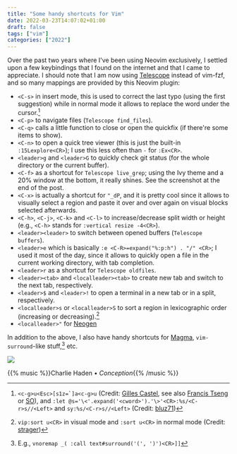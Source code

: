```yaml
---
title: "Some handy shortcuts for Vim"
date: 2022-03-23T14:07:02+01:00
draft: false
tags: ["vim"]
categories: ["2022"]
---
```


Over the past two years where I've been using Neovim exclusively, I settled upon a few keybindings that I found on the internet and that I came to appreciate. I should note that I am now using [Telescope] instead of vim-fzf, and so many mappings are provided by this Neovim plugin:

- `<C-s>` in insert mode, this is used to correct the last typo (using the first suggestion) while in normal mode it allows to replace the word under the cursor.[^1]
- `<C-p>` to navigate files (`Telescope find_files`).
- `<C-q>` calls a little function to close or open the quickfix (if there're some items to show).
- `<C-n>` to open a quick tree viewer (this is just the built-in `:15Lexplore<CR>`); I use this less often than `-` for `:Ex<CR>`.
- `<leader>g` and `<leader>G` to quickly check git status (for the whole directory or the current buffer).
- `<C-f>` as a shortcut for `Telescope live_grep`; using the Ivy theme and a 20% window at the bottom, it really shines. See the screenshot at the end of the post.
- `<C-x>` is actually a shortcut for `"_dP`, and it is pretty cool since it allows to visually select a region and paste it over and over again on visual blocks selected afterwards.
- `<C-h>`, `<C-j>`, `<C-k>` and `<C-l>` to increase/decrease split width or height (e.g., `<C-h>` stands for `:vertical resize -4<CR>`).
- `<leader><leader>` to switch between opened buffers (`Telescope buffers`).
- `<leader>e` which is basically `:e <C-R>=expand("%:p:h") . "/" <CR>`; I used it most of the day, since it allows to quickly open a file in the current working directory, with tab completion.
- `<leader>r` as a shortcut for `Telescope oldfiles`.
- `<leader><tab>` and `<localleader><tab>` to create new tab and switch to the next tab, respectively.
- `<leader>$` and `<leader>!` to open a terminal in a new tab or in a split, respectively.
- `<localleader>s` or `<localleader>S` to sort a region in lexicographic order (increasing or decreasing).[^2]
- `<localleader>"` for [Neogen]

In addition to the above, I also have handy shortcuts for [Magma], `vim-surround`-like stuff,[^3] etc.

![](/img/2022-03-23-15-20-21.png)

{{% music %}}Charlie Haden • _Conception_{{% /music %}}

[^1]: ``<c-g>u<Esc>[s1z=`]a<c-g>u`` (Credit: [Gilles Castel], see also [Francis Tseng] or [SO]), and `:let @s='\<'.expand('<cword>').'\>'<CR>:%s/<C-r>s//<Left>` and `sy:%s/<C-r>s//<Left>` (Credit: [bluz71])
[^2]: `vip:sort u<CR>` in visual mode and `:sort u<CR>` in normal mode (Credit: [strager])
[^3]: E.g., `vnoremap _( :call text#surround('(', ')')<CR>]]`

[Telescope]: https://github.com/nvim-telescope/telescope.nvim
[Gilles Castel]: https://castel.dev/post/lecture-notes-1/
[Francis Tseng]: https://spaceandtim.es/etc/vim_notetaking/
[SO]: https://stackoverflow.com/q/5312235/420055
[bluz71]: https://bluz71.github.io/2019/03/11/find-replace-helpers-for-vim.html
[strager]: https://github.com/strager/dotfiles
[Neogen]: https://github.com/danymat/neogen
[Magma]: /post/jupyter-kernels-in-vim/
